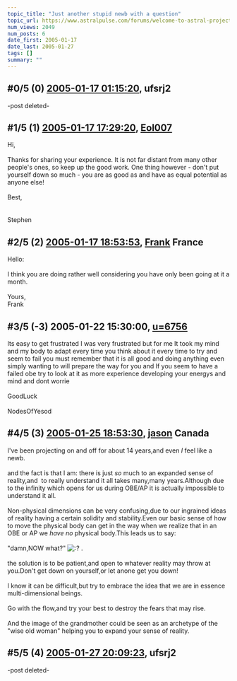 ```yaml
---
topic_title: "Just another stupid newb with a question"
topic_url: https://www.astralpulse.com/forums/welcome-to-astral-projection-experiences!/just-another-stupid-newb-with-a-question
num_views: 2049
num_posts: 6
date_first: 2005-01-17
date_last: 2005-01-27
tags: []
summary: ""
---
```


## \#0/5 (0) [2005-01-17 01:15:20](https://www.astralpulse.com/forums/index.php?msg=143380), ufsrj2  ##
<section>
-post deleted-
</section>

## \#1/5 (1) [2005-01-17 17:29:20](https://www.astralpulse.com/forums/index.php?msg=143463), [Eol007](https://www.astralpulse.com/forums/profile/?u=1893)  ##
<section>
Hi,
<br>
<br>
Thanks for sharing your experience. It is not far distant from many other people's ones, so keep up the good work. One thing however - don't put yourself down so much - you are as good as and have as equal potential as anyone else!
<br>
<br>
Best,
<br>
<br>
<br>
Stephen
</section>

## \#2/5 (2) [2005-01-17 18:53:53](https://www.astralpulse.com/forums/index.php?msg=143477), [Frank](https://www.astralpulse.com/forums/profile/?u=359) France ##
<section>
Hello:
<br>
<br>
I think you are doing rather well considering you have only been going at it a month.
<br>
<br>
Yours,
<br>
Frank
</section>

## \#3/5 (-3) 2005-01-22 15:30:00, [u=6756](https://www.astralpulse.com/forums/profile/?u=6756)  ##
<section>
Its easy to get frustrated I was very frustrated but for me It took my mind and my body to adapt every time you think about it every time to try and seem to fail you must remember that it is all good and doing anything even simply wanting to will prepare the way for you and If you seem to have a failed obe try to look at it as more experience developing your energys and mind and dont worrie
<br>
<br>
GoodLuck
<br>
<br>
NodesOfYesod
</section>

## \#4/5 (3) [2005-01-25 18:53:30](https://www.astralpulse.com/forums/index.php?msg=144952), [jason](https://www.astralpulse.com/forums/profile/?u=1099) Canada ##
<section>
I've been projecting on and off for about 14 years,and even
<i>
 I
</i>
feel like a newb.
<br>
<br>
and the fact is that I am: there is just
<i>
 so
</i>
much to an expanded sense of reality,and  to really understand it all takes many,many years.Although due to the infinity which opens for us during OBE/AP it is actually impossible to understand it all.
<br>
<br>
Non-physical dimensions can be very confusing,due to our ingrained ideas of reality having a certain solidity and stability.Even our basic sense of how to move the physical body can get in the way when we realize that in an OBE or AP we
<i>
 have no
</i>
physical body.This leads us to say:
<br>
<br>
"damn,NOW what?"
<img alt=":?" class="smiley" src="https://www.astralpulse.com/forums/Smileys/fugue/huh.png" title="Huh"/>
.
<br>
<br>
the solution is to be patient,and open to whatever reality may throw at you.Don't get down on yourself,or let anone get you down!
<br>
<br>
I know it can be difficult,but try to embrace the idea that we are in essence multi-dimensional beings.
<br>
<br>
Go with the flow,and try your best to destroy the fears that may rise.
<br>
<br>
And the image of the grandmother could be seen as an archetype of the "wise old woman" helping you to expand your sense of reality.
</section>

## \#5/5 (4) [2005-01-27 20:09:23](https://www.astralpulse.com/forums/index.php?msg=145352), ufsrj2  ##
<section>
-post deleted-
</section>